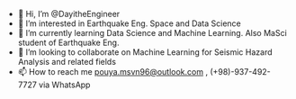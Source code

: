 - 👋 Hi, I’m @DayitheEngineer
- 👀 I’m interested in Earthquake Eng. Space and Data Science
- 🌱 I’m currently learning Data Science and Machine Learning. Also MaSci student of Earthquake Eng.
- 💞️ I’m looking to collaborate on Machine Learning for Seismic Hazard Analysis and related fields
- 📫 How to reach me pouya.msvn96@outlook.com , (+98)-937-492-7727 via WhatsApp


<!---
DayitheEngineer/DayitheEngineer is a ✨ special ✨ repository because its `README.md` (this file) appears on your GitHub profile.
You can click the Preview link to take a look at your changes.
--->
